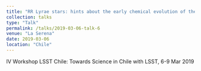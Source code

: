 ```yaml
---
title: "RR Lyrae stars: hints about the early chemical evolution of the Universe"
collection: talks
type: "Talk"
permalink: /talks/2019-03-06-talk-6
venue: "La Serena"
date: 2019-03-06
location: "Chile"
---
```


IV Workshop LSST Chile: Towards Science in Chile with LSST, 6-9 Mar 2019
